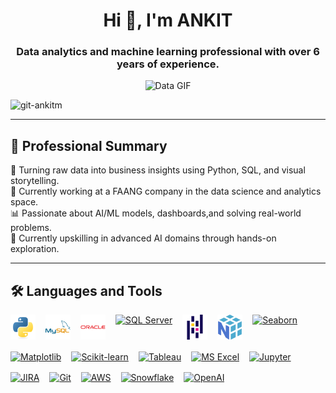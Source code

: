 <h1 align="center">Hi 👋, I'm ANKIT</h1>
<h3 align="center">Data analytics and machine learning professional with over 6 years of experience.</h3>

<p align="center">
  <img src="https://media.giphy.com/media/26tn33aiTi1jkl6H6/giphy.gif" width="300" alt="Data GIF">
</p>

<p align="left">
  <img src="https://komarev.com/ghpvc/?username=git-ankitm&label=Profile%20views&color=0e75b6&style=flat" alt="git-ankitm" />
</p>

---

<h2>💬 Professional Summary</h2>
<p>
  🎯 Turning raw data into business insights using Python, SQL, and visual storytelling. <br>
  💼 Currently working at a FAANG company in the data science and analytics space. <br>
  📊 Passionate about AI/ML models, dashboards,and solving real-world problems. <br>
  🚀 Currently upskilling in advanced AI domains through hands-on exploration.
  
---

<h2>🛠️ Languages and Tools</h2>
<p align="left" style="display: flex; flex-wrap: wrap; gap: 16px;">

  <!-- Programming & DB -->
  <a href="https://www.python.org/" target="_blank">
    <img src="https://raw.githubusercontent.com/devicons/devicon/master/icons/python/python-original.svg" alt="Python" width="40" height="40"/>
  </a>
  <a href="https://www.mysql.com/" target="_blank">
    <img src="https://raw.githubusercontent.com/devicons/devicon/master/icons/mysql/mysql-original-wordmark.svg" alt="MySQL" width="40" height="40"/>
  </a>
  <a href="https://www.oracle.com/" target="_blank">
    <img src="https://raw.githubusercontent.com/devicons/devicon/master/icons/oracle/oracle-original.svg" alt="Oracle" width="40" height="40"/>
  </a>
  <a href="https://www.microsoft.com/en-us/sql-server" target="_blank">
    <img src="https://www.svgrepo.com/show/303229/microsoft-sql-server-logo.svg" alt="SQL Server" width="40" height="40"/>
  </a>

  <!-- Data Science Libraries -->
  <a href="https://pandas.pydata.org/" target="_blank">
    <img src="https://raw.githubusercontent.com/devicons/devicon/master/icons/pandas/pandas-original.svg" alt="Pandas" width="40" height="40"/>
  </a>
  <a href="https://numpy.org/" target="_blank">
    <img src="https://raw.githubusercontent.com/devicons/devicon/master/icons/numpy/numpy-original.svg" alt="NumPy" width="40" height="40"/>
  </a>
  <a href="https://seaborn.pydata.org/" target="_blank">
    <img src="https://seaborn.pydata.org/_images/logo-mark-lightbg.svg" alt="Seaborn" width="40" height="40"/>
  </a>
  <a href="https://matplotlib.org/" target="_blank">
    <img src="https://matplotlib.org/_static/images/logo2.svg" alt="Matplotlib" width="40" height="40"/>
  </a>
  <a href="https://scikit-learn.org/" target="_blank">
    <img src="https://upload.wikimedia.org/wikipedia/commons/0/05/Scikit_learn_logo_small.svg" alt="Scikit-learn" width="40" height="40"/>
  </a>

  <!-- BI Tools -->
  <a href="https://www.tableau.com/" target="_blank">
    <img src="https://cdn.worldvectorlogo.com/logos/tableau-software.svg" alt="Tableau" width="40" height="40"/>
  </a>
  <a href="https://www.microsoft.com/en-us/microsoft-365/excel" target="_blank">
    <img src="https://cdn.worldvectorlogo.com/logos/microsoft-excel-2013.svg" alt="MS Excel" width="40" height="40"/>
  </a>

  <!-- IDEs & Notebooks -->
  <a href="https://jupyter.org/" target="_blank">
    <img src="https://upload.wikimedia.org/wikipedia/commons/3/38/Jupyter_logo.svg" alt="Jupyter" width="40" height="40"/>
  </a>

  <!-- Project & Cloud -->
  <a href="https://www.atlassian.com/software/jira" target="_blank">
    <img src="https://cdn.worldvectorlogo.com/logos/jira-1.svg" alt="JIRA" width="40" height="40"/>
  </a>
  <a href="https://git-scm.com/" target="_blank">
    <img src="https://www.vectorlogo.zone/logos/git-scm/git-scm-icon.svg" alt="Git" width="40" height="40"/>
  </a>
  <a href="https://aws.amazon.com/" target="_blank">
    <img src="https://cdn.worldvectorlogo.com/logos/amazon-web-services-1.svg" alt="AWS" width="40" height="40"/>
  </a>
  <a href="https://www.snowflake.com/" target="_blank">
    <img src="https://www.vectorlogo.zone/logos/snowflake/snowflake-icon.svg" alt="Snowflake" width="40" height="40"/>
  </a>
  
  <!-- OpenAI -->
  <a href="https://openai.com/" target="_blank">
    <img src="https://cdn.worldvectorlogo.com/logos/openai-2.svg" alt="OpenAI" width="40" height="40"/>
  </a>

</p>

